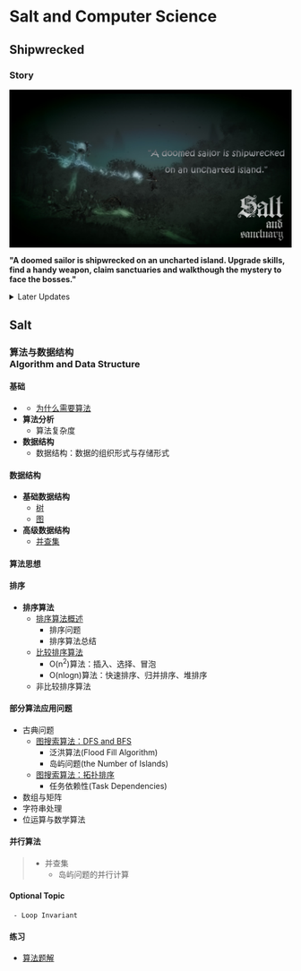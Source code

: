 # Salt and Computer Science

## Shipwrecked

### Story

<img src="https://github.com/TBD2021/Salt-and-Computer-Science/blob/main/Algorithms/img/SaltAndSanctuary1.png" width=600px align=center>

**"A doomed sailor is shipwrecked on an uncharted island. Upgrade skills, find a handy weapon, claim sanctuaries and walkthough the mystery to face the bosses."**

<details>
<summary> Later Updates </summary>

  - 同步目录：图
  - 循环不变式
    
</details>

## Salt

### 算法与数据结构<br>Algorithm and Data Structure

#### 基础

-
  - [为什么需要算法](Algorithms/基础/为什么需要算法.md)
- **算法分析**
  - 算法复杂度
- **数据结构**
  - 数据结构：数据的组织形式与存储形式
    
#### 数据结构

- **基础数据结构**
  - [树](Algorithms/数据结构/Tree.md)
  - [图](Algorithms/数据结构/Graph.md)    
- **高级数据结构**
  - [并查集](Algorithms/数据结构/DisjointSet.md)

#### 算法思想

#### 排序

- **排序算法**
  - [排序算法概述](Algorithms/排序/排序算法概述.md)
    - 排序问题
    - 排序算法总结
  - [比较排序算法](Algorithms/排序/比较排序算法.md)
    - O(n<sup>2</sup>)算法：插入、选择、冒泡
    - O(nlogn)算法：快速排序、归并排序、堆排序
  - 非比较排序算法
    
#### 部分算法应用问题

- 古典问题
  - [图搜索算法：DFS and BFS](Algorithms/InClassicProblems/图搜索算法：DFS&BFS.md)
    - 泛洪算法(Flood Fill Algorithm)
    - 岛屿问题(the Number of Islands)
  - [图搜索算法：拓扑排序](Algorithms/InClassicProblems/图搜索算法：拓扑排序.md)
    - 任务依赖性(Task Dependencies)
- 数组与矩阵
- 字符串处理
- 位运算与数学算法


#### 并行算法

>  - 并查集
>    - 岛屿问题的并行计算 

#### Optional Topic

     - Loop Invariant 

#### 练习

- [算法题解](Algorithms/算法题解.md)


